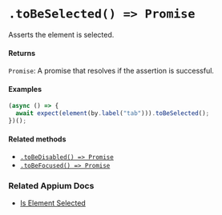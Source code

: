 # `.toBeSelected() => Promise`

Asserts the element is selected.

#### Returns

`Promise`: A promise that resolves if the assertion is successful.

#### Examples

```javascript
(async () => {
  await expect(element(by.label("tab"))).toBeSelected();
})();
```

#### Related methods

- [`.toBeDisabled() => Promise`](./toBeDisabled.md)
- [`.toBeFocused() => Promise`](./toBeFocused.md)

### Related Appium Docs

- [Is Element Selected](http://appium.io/docs/en/commands/element/attributes/selected/)
